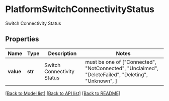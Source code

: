 # PlatformSwitchConnectivityStatus

Switch Connectivity Status

## Properties
Name | Type | Description | Notes
------------ | ------------- | ------------- | -------------
**value** | **str** | Switch Connectivity Status |  must be one of ["Connected", "NotConnected", "Unclaimed", "DeleteFailed", "Deleting", "Unknown", ]

[[Back to Model list]](../README.md#documentation-for-models) [[Back to API list]](../README.md#documentation-for-api-endpoints) [[Back to README]](../README.md)


